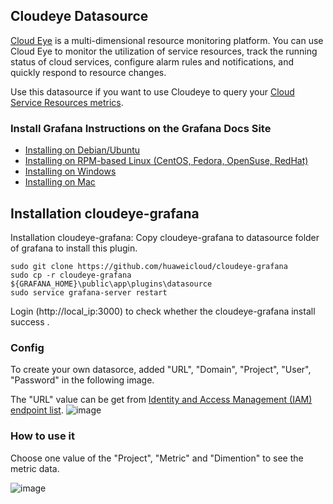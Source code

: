 ## Cloudeye Datasource

[Cloud Eye](https://www.huaweicloud.com/en-us/product/ces.html) is a multi-dimensional resource monitoring platform. You can use Cloud Eye to monitor the utilization of service resources, track the running status of cloud services, configure alarm rules and notifications, and quickly respond to resource changes.

Use this datasource if you want to use Cloudeye to query your [Cloud Service Resources metrics](https://support.huaweicloud.com/en-us/api-ces/en-us_topic_0171212568.html).

### Install Grafana Instructions on the Grafana Docs Site

- [Installing on Debian/Ubuntu](http://docs.grafana.org/installation/debian/)
- [Installing on RPM-based Linux (CentOS, Fedora, OpenSuse, RedHat)](http://docs.grafana.org/installation/rpm/)
- [Installing on Windows](http://docs.grafana.org/installation/windows/)
- [Installing on Mac](http://docs.grafana.org/installation/mac/)

## Installation cloudeye-grafana

Installation cloudeye-grafana:
Copy cloudeye-grafana to datasource folder of grafana to install this plugin.
```
sudo git clone https://github.com/huaweicloud/cloudeye-grafana
sudo cp -r cloudeye-grafana  ${GRAFANA_HOME}\public\app\plugins\datasource
sudo service grafana-server restart
```
Login (http://local_ip:3000) to check whether the cloudeye-grafana install success .

### Config

To create your own datasorce, added "URL", "Domain", "Project", "User", "Password" in the following image.

The "URL" value can be get from [Identity and Access Management (IAM) endpoint list](https://developer.huaweicloud.com/en-us/endpoint).
![image](https://github.com/huaweicloud/cloudeye-grafana/blob/master/config.png)


### How to use it
Choose one value of the "Project", "Metric" and "Dimention" to see the metric data.

![image](https://github.com/huaweicloud/cloudeye-grafana/blob/master/dashboard.png)
